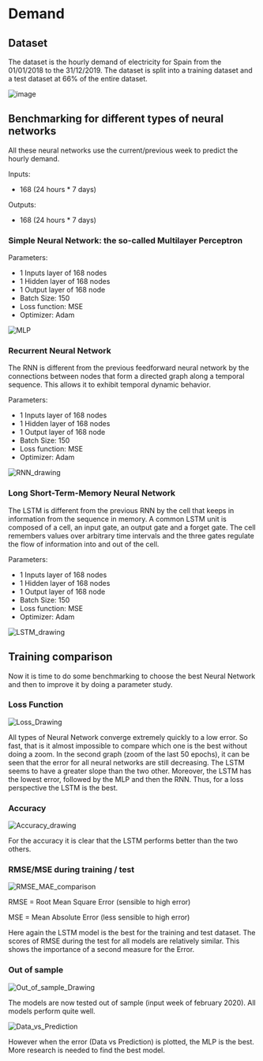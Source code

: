 # Demand
## Dataset
 
The dataset is the hourly demand of electricity for Spain from the 01/01/2018 to the 31/12/2019. The dataset is split into a training dataset and a test dataset at 66% of the entire dataset.
 
![image](https://media.github.tools.digital.engie.com/user/2475/files/b51ecd80-5ccc-11ea-951b-02b1cf53d936)
 
 
 
## Benchmarking for different types of neural networks
 
All these neural networks use the current/previous week to predict the hourly demand.
 
Inputs:
- 168 (24 hours * 7 days)
 
Outputs:
- 168 (24 hours * 7 days)
 
### Simple Neural Network: the so-called Multilayer Perceptron
 
Parameters:
- 1 Inputs layer of 168 nodes
- 1 Hidden layer of 168 nodes
- 1 Output layer of 168 node
- Batch Size: 150
- Loss function: MSE
- Optimizer: Adam
 
 
![MLP](https://media.github.tools.digital.engie.com/user/2475/files/ad9bb900-6470-11ea-94ca-20b0275eef88)
 
 
### Recurrent Neural Network
 
The RNN is different from the previous feedforward neural network by the connections between nodes that form a directed graph along a temporal sequence. This allows it to exhibit temporal dynamic behavior.
 
Parameters:
- 1 Inputs layer of 168 nodes
- 1 Hidden layer of 168 nodes
- 1 Output layer of 168 node
- Batch Size: 150
- Loss function: MSE
- Optimizer: Adam
 
![RNN_drawing](https://media.github.tools.digital.engie.com/user/2475/files/7b3e8b80-6471-11ea-8910-ee4042fb1102)
 
 
### Long Short-Term-Memory Neural Network
 
The LSTM is different from the previous RNN by the cell that keeps in information from the sequence in memory. A common LSTM unit is composed of a cell, an input gate, an output gate and a forget gate. The cell remembers values over arbitrary time intervals and the three gates regulate the flow of information into and out of the cell.
 
Parameters:
- 1 Inputs layer of 168 nodes
- 1 Hidden layer of 168 nodes
- 1 Output layer of 168 node
- Batch Size: 150
- Loss function: MSE
- Optimizer: Adam
 
![LSTM_drawing](https://media.github.tools.digital.engie.com/user/2475/files/b55c5d00-6472-11ea-8e3a-6c17266262f7)
 
## Training comparison
 
Now it is time to do some benchmarking to choose the best Neural Network and then to improve it by doing a parameter study.
 
### Loss Function
 
![Loss_Drawing](https://media.github.tools.digital.engie.com/user/2475/files/e473ce00-6474-11ea-96e9-37f33a8681fb)
 
All types of Neural Network converge extremely quickly to a low error. So fast, that is it almost impossible to compare which one is the best without doing a zoom. In the second graph (zoom of the last 50 epochs), it can be seen that the error for all neural networks are still decreasing. The LSTM seems to have a greater slope than the two other. Moreover, the LSTM has the lowest error, followed by the MLP and then the RNN. Thus, for a loss perspective the LSTM is the best.
 
### Accuracy
 
![Accuracy_drawing](https://media.github.tools.digital.engie.com/user/2475/files/56e5ad80-6477-11ea-8700-8f6942b6088c)
 
For the accuracy it is clear that the LSTM performs better than the two others.
 
 
### RMSE/MSE during training / test
 
![RMSE_MAE_comparison](https://media.github.tools.digital.engie.com/user/2475/files/8994a380-6481-11ea-853f-bbbce296a9d4)
 
RMSE = Root Mean Square Error (sensible to high error)
 
MSE = Mean Absolute Error (less sensible to high error)
 
Here again the LSTM model is the best for the training and test dataset. The scores of RMSE during the test for all models are relatively similar. This shows the importance of a second measure for the Error.
 
### Out of sample
 
 
![Out_of_sample_Drawing](https://media.github.tools.digital.engie.com/user/2475/files/8ef4ec80-6487-11ea-80e4-e190661320cb)
 
The models are now tested out of sample (input week of february 2020). All models perform quite well.
 
 
![Data_vs_Prediction](https://media.github.tools.digital.engie.com/user/2475/files/36265380-6489-11ea-9a38-1e47a8bd036a)
 
However when the error (Data vs Prediction) is plotted, the MLP is the best. More research is needed to find the best model.
 
